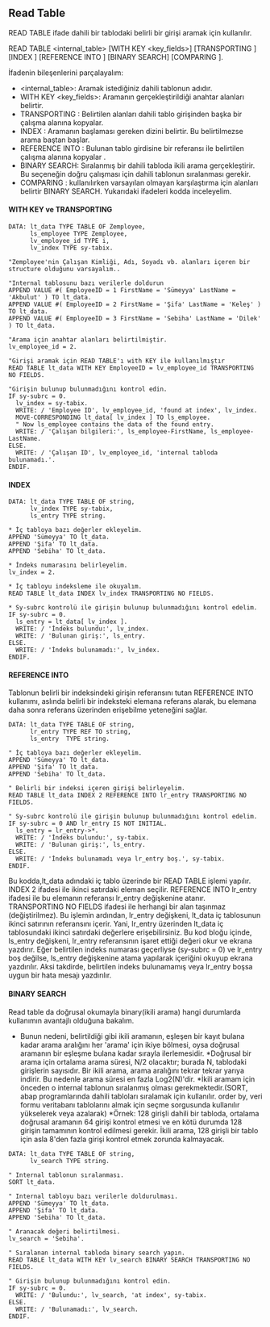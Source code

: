 ## Read Table
READ TABLE ifade dahili bir tablodaki belirli bir girişi aramak için kullanılır. 

 READ TABLE <internal_table>
   [WITH KEY <key_fields>]
   [TRANSPORTING <fields>]
   [INDEX <index>]
   [REFERENCE INTO <wa>]
   [BINARY SEARCH]
   [COMPARING <fields>].

İfadenin bileşenlerini parçalayalım:
* <internal_table>: Aramak istediğiniz dahili tablonun adıdır.
* WITH KEY <key_fields>: Aramanın gerçekleştirildiği anahtar alanları belirtir.
* TRANSPORTING <fields>: Belirtilen alanları dahili tablo girişinden başka bir çalışma alanına kopyalar.
* INDEX <index>: Aramanın başlaması gereken dizini belirtir. Bu belirtilmezse arama baştan başlar.
* REFERENCE INTO <wa>: Bulunan tablo girdisine bir referansı ile belirtilen çalışma alanına kopyalar <wa>.
* BINARY SEARCH: Sıralanmış bir dahili tabloda ikili arama gerçekleştirir. Bu seçeneğin doğru çalışması için dahili tablonun sıralanması gerekir.
* COMPARING <fields>: kullanılırken varsayılan olmayan karşılaştırma için alanları belirtir BINARY SEARCH.
Yukarıdaki ifadeleri kodda inceleyelim.

#### WITH KEY ve TRANSPORTING
```cadence
DATA: lt_data TYPE TABLE OF Zemployee,
      ls_employee TYPE Zemployee,
      lv_employee_id TYPE i,
      lv_index TYPE sy-tabix.

"Zemployee'nin Çalışan Kimliği, Adı, Soyadı vb. alanları içeren bir structure olduğunu varsayalım..

"Internal tablosunu bazı verilerle doldurun
APPEND VALUE #( EmployeeID = 1 FirstName = 'Sümeyya' LastName = 'Akbulut' ) TO lt_data.
APPEND VALUE #( EmployeeID = 2 FirstName = 'Şifa' LastName = 'Keleş' ) TO lt_data.
APPEND VALUE #( EmployeeID = 3 FirstName = 'Sebiha' LastName = 'Dilek' ) TO lt_data.

"Arama için anahtar alanları belirtilmiştir.
lv_employee_id = 2.

"Girişi aramak için READ TABLE'ı with KEY ile kullanılmıştır
READ TABLE lt_data WITH KEY EmployeeID = lv_employee_id TRANSPORTING NO FIELDS.

"Girişin bulunup bulunmadığını kontrol edin.
IF sy-subrc = 0.
  lv_index = sy-tabix.
  WRITE: / 'Employee ID', lv_employee_id, 'found at index', lv_index.
  MOVE-CORRESPONDING lt_data[ lv_index ] TO ls_employee.
  " Now ls_employee contains the data of the found entry.
  WRITE: / 'Çalışan bilgileri:', ls_employee-FirstName, ls_employee-LastName.
ELSE.
  WRITE: / 'Çalışan ID', lv_employee_id, 'internal tabloda bulunamadı.'.
ENDIF.
```
#### INDEX
```cadence
DATA: lt_data TYPE TABLE OF string,
      lv_index TYPE sy-tabix,
      ls_entry TYPE string.

* İç tabloya bazı değerler ekleyelim.
APPEND 'Sümeyya' TO lt_data.
APPEND 'Şifa' TO lt_data.
APPEND 'Sebiha' TO lt_data.

* İndeks numarasını belirleyelim.
lv_index = 2.

* İç tabloyu indeksleme ile okuyalım.
READ TABLE lt_data INDEX lv_index TRANSPORTING NO FIELDS.

* Sy-subrc kontrolü ile girişin bulunup bulunmadığını kontrol edelim.
IF sy-subrc = 0.
  ls_entry = lt_data[ lv_index ].
  WRITE: / 'İndeks bulundu:', lv_index.
  WRITE: / 'Bulunan giriş:', ls_entry.
ELSE.
  WRITE: / 'İndeks bulunamadı:', lv_index.
ENDIF.
```

#### REFERENCE INTO
Tablonun belirli bir indeksindeki girişin referansını tutan REFERENCE INTO kullanımı, aslında belirli bir indeksteki elemana referans alarak, bu elemana daha sonra referans üzerinden erişebilme yeteneğini sağlar.
```cadence
DATA: lt_data TYPE TABLE OF string,
      lr_entry TYPE REF TO string,
      ls_entry  TYPE string.

" İç tabloya bazı değerler ekleyelim.
APPEND 'Sümeyya' TO lt_data.
APPEND 'Şifa' TO lt_data.
APPEND 'Sebiha' TO lt_data.

" Belirli bir indeksi içeren girişi belirleyelim.
READ TABLE lt_data INDEX 2 REFERENCE INTO lr_entry TRANSPORTING NO FIELDS.

" Sy-subrc kontrolü ile girişin bulunup bulunmadığını kontrol edelim.
IF sy-subrc = 0 AND lr_entry IS NOT INITIAL.
  ls_entry = lr_entry->*.
  WRITE: / 'İndeks bulundu:', sy-tabix.
  WRITE: / 'Bulunan giriş:', ls_entry.
ELSE.
  WRITE: / 'İndeks bulunamadı veya lr_entry boş.', sy-tabix.
ENDIF.
```
Bu kodda,lt_data adındaki iç tablo üzerinde bir READ TABLE işlemi yapılır.
INDEX 2 ifadesi ile ikinci satırdaki eleman seçilir.
REFERENCE INTO lr_entry ifadesi ile bu elemanın referansı lr_entry değişkenine atanır.
TRANSPORTING NO FIELDS ifadesi ile herhangi bir alan taşınmaz (değiştirilmez).
Bu işlemin ardından, lr_entry değişkeni, lt_data iç tablosunun ikinci satırının referansını içerir. Yani, lr_entry üzerinden lt_data iç tablosundaki ikinci satırdaki değerlere erişebilirsiniz.
Bu kod bloğu içinde, ls_entry değişkeni, lr_entry referansının işaret ettiği değeri okur ve ekrana yazdırır. Eğer belirtilen indeks numarası geçerliyse (sy-subrc = 0) ve lr_entry boş değilse, ls_entry değişkenine atama yapılarak içeriğini okuyup ekrana yazdırılır. Aksi takdirde, belirtilen indeks bulunamamış veya lr_entry boşsa uygun bir hata mesajı yazdırılır.


####  BINARY SEARCH
Read table da doğrusal okumayla binary(ikili arama) hangi durumlarda kullanımın avantajlı olduğuna bakalım.
* Bunun nedeni, belirtildiği gibi ikili aramanın, eşleşen bir kayıt bulana kadar arama aralığını her 'arama' için ikiye bölmesi, oysa doğrusal aramanın bir eşleşme bulana kadar sırayla ilerlemesidir.
*Doğrusal bir arama için ortalama arama süresi, N/2 olacaktır; burada N, tablodaki girişlerin sayısıdır. Bir ikili arama, arama aralığını tekrar tekrar yarıya indirir. Bu nedenle arama süresi en fazla Log2(N)'dir.
*İkili aramam için önceden o internal tablonun sıralanmış olması gerekmektedir.(SORT, abap programlarında dahili tabloları sıralamak için kullanılır. order by, veri formu veritabanı tablolarını almak için seçme sorgusunda kullanılır yükselerek veya azalarak)
*Örnek: 128 girişli dahili bir tabloda, ortalama doğrusal aramanın 64 girişi kontrol etmesi ve en kötü durumda 128 girişin tamamının kontrol edilmesi gerekir. İkili arama, 128 girişli bir tablo için asla 8'den fazla girişi kontrol etmek zorunda kalmayacak.

```cadence
DATA: lt_data TYPE TABLE OF string,
      lv_search TYPE string.

" Internal tablonun sıralanması.
SORT lt_data.

" Internal tabloyu bazı verilerle doldurulması.
APPEND 'Sümeyya' TO lt_data.
APPEND 'Şifa' TO lt_data.
APPEND 'Sebiha' TO lt_data.

" Aranacak değeri belirtilmesi.
lv_search = 'Sebiha'.

" Sıralanan internal tabloda binary search yapın.
READ TABLE lt_data WITH KEY lv_search BINARY SEARCH TRANSPORTING NO FIELDS.

" Girişin bulunup bulunmadığını kontrol edin.
IF sy-subrc = 0.
  WRITE: / 'Bulundu:', lv_search, 'at index', sy-tabix.
ELSE.
  WRITE: / 'Bulunamadı:', lv_search.
ENDIF.
```
